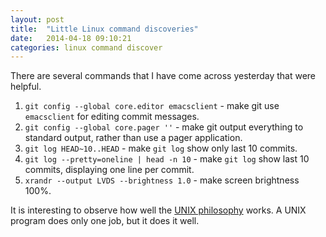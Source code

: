 ```yaml
---
layout: post
title:  "Little Linux command discoveries"
date:   2014-04-18 09:10:21
categories: linux command discover
---
```


There are several commands that I have come across yesterday that were helpful.

1. `git config --global core.editor emacsclient` - make git use `emacsclient`
for editing commit messages.
2. `git config --global core.pager ''` - make git output everything to standard
output, rather than use a pager application.
3. `git log HEAD~10..HEAD` - make `git log` show only last 10 commits.
4. `git log --pretty=oneline | head -n 10` - make `git log` show last 10
commits, displaying one line per commit.
5. `xrandr --output LVDS --brightness 1.0` - make screen brightness 100%.

It is interesting to observe how well the
[UNIX philosophy](http://en.wikipedia.org/wiki/Unix_philosophy) works. A UNIX
program does only one job, but it does it well.
